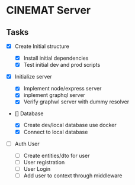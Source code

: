 # CINEMAT Server

## Tasks

- [x] Create Initial structure

  - [x] Install initial dependencies
  - [x] Test initial dev and prod scripts

- [x] Initialize server

  - [x] Implement node/express server
  - [x] inplement graphql server
  - [x] Verify graphwl server with dummy resolver

- [] Database

  - [x] Create dev/local database use docker
  - [x] Connect to local database

- [ ] Auth User

  - [ ] Create entities/dto for user
  - [ ] User registration
  - [ ] User Login
  - [ ] Add user to context through middleware
